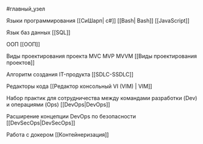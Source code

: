 #главный_узел

Языки программирования [[СиШарп| c#]] [[Bash| Bash]] [[JavaScript]]

Язык баз данных [[SQL]]

ООП [[ООП]]

Виды проектирования проекта MVC MVP MVVM  [[Виды проектирования проектов]]

Алгоритм создания IT-продукта [[SDLC-SSDLC]]

Редакторы кода [[Редактор консольный VI (VIM) | VIM]]

Набор практик для сотрудничества между командами разработки (Dev) и операциями (Ops) [[DevOps|DevOps]]

Расширение концепции DevOps по безопасности [[DevSecOps|DevSecOps]]

Работа с докером [[Контейнеризация]]
